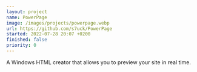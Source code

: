 ```yaml
---
layout: project
name: PowerPage
image: /images/projects/powerpage.webp
url: https://github.com/s7uck/PowerPage
started: 2022-07-28 20:07 +0200
finished: false
priority: 0
---
```

A Windows HTML creator that allows you to preview your site in real time.